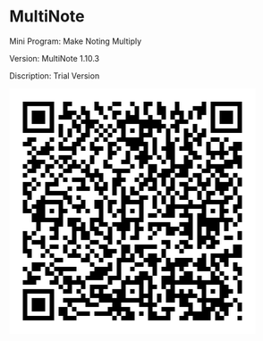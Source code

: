 # MultiNote
Mini Program: Make Noting Multiply

Version: MultiNote 1.10.3

Discription: Trial Version

![](https://github.com/iClassic-Live/MultiNote/blob/master/images/MultiNote%201.10.3.jpg?raw=true)
